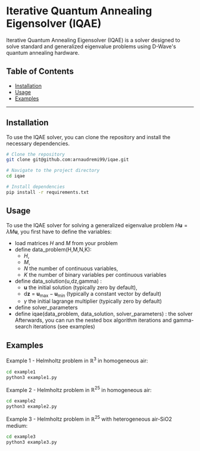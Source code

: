 # Iterative Quantum Annealing Eigensolver (IQAE)

Iterative Quantum Annealing Eigensolver (IQAE) is a solver designed to solve standard and generalized eigenvalue problems using D-Wave's quantum annealing hardware.

## Table of Contents
- [Installation](#installation)
- [Usage](#usage)
- [Examples](#examples)
---

## Installation
To use the IQAE solver, you can clone the repository and install the necessary dependencies.

```bash
# Clone the repository
git clone git@github.com:arnaudremi99/iqae.git

# Navigate to the project directory
cd iqae

# Install dependencies
pip install -r requirements.txt
```
## Usage
To use the IQAE solver for solving a generalized eigenvalue problem $H \boldsymbol u = \lambda M \boldsymbol u$, you first have to define the variables:
- load matrices $H$ and $M$ from your problem
- define data_problem(H,M,N,K): 		
	- $H$, 
	- $M$, 
	- $N$ the number of continuous variables, 
	- $K$ the number of binary variables per continuous variables
- define data_solution(u,dz,gamma) : 
	- $\boldsymbol u$ the initial solution (typically zero by default), 
	- $\mathrm{d}\boldsymbol z$ = $\boldsymbol u_\mathrm{max} - \boldsymbol u_\mathrm{min}$ (typically a constant vector by default)
	- $\gamma$ the initial lagrange multiplier (typically zero by default)
- define solver_parameters
- define iqae(data_problem, data_solution, solver_parameters) : the solver
Afterwards, you can run the nested box algorithm iterations and gamma-search iterations (see examples)

## Examples
Example 1 - Helmholtz problem in $\mathbb{R}^3$ in homogeneous air:
```bash
cd example1
python3 example1.py
```

Example 2 - Helmholtz problem in $\mathbb{R}^{25}$ in homogeneous air:
```bash
cd example2
python3 example2.py
```

Example 3 - Helmholtz problem in $\mathbb{R}^{25}$ with heterogeneous air-SiO2 medium:
```bash
cd example3
python3 example3.py
```



